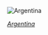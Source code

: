 
![Argentina](https://www.gstatic.com/prettyearth/assets/full/1229.jpg)

*[Argentina](https://www.google.com/maps/@-39.106666,-68.590571,16z/data=!3m1!1e3)*
